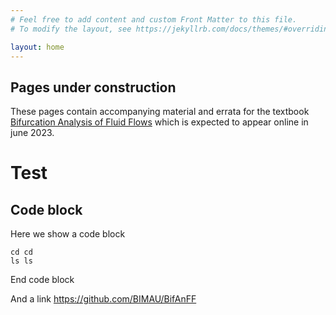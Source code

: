 ```yaml
---
# Feel free to add content and custom Front Matter to this file.
# To modify the layout, see https://jekyllrb.com/docs/themes/#overriding-theme-defaults

layout: home
---
```


Pages under construction
------------------------

These pages contain accompanying material and errata for the textbook [Bifurcation Analysis of Fluid Flows](https://www-cambridge-org.proxy-ub.rug.nl/core/books/bifurcation-analysis-of-fluid-flows/4DD7DA62E5C0A3B8572D1615AA9CB0FC) which is expected to appear online in june 2023.

Test
=======

Code block
----------

Here we show a code block

	cd cd
	ls ls

End code block

And a link <https://github.com/BIMAU/BifAnFF>